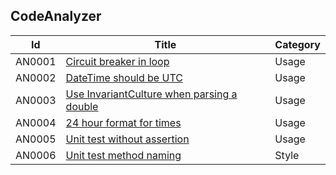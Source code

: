 ## CodeAnalyzer

| Id  | Title | Category |
| --- | ----- | -------- |
| AN0001 | [Circuit breaker in loop](../../docs/AN1001.md) | Usage |
| AN0002 | [DateTime should be UTC](../../docs/AN1002.md) | Usage |
| AN0003 | [Use InvariantCulture when parsing a double](../../docs/AN1002.md) | Usage |
| AN0004 | [24 hour format for times](../../docs/AN1002.md) | Usage |
| AN0005 | [Unit test without assertion](../../docs/AN1002.md) | Usage |
| AN0006 | [Unit test method naming](../../docs/AN1002.md) | Style |
